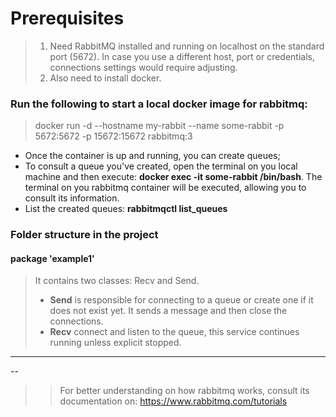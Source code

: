# Prerequisites
> 1. Need RabbitMQ installed and running on localhost on the standard port (5672). In case you use a different host, port or credentials, connections settings would require adjusting.   
> 2. Also need to install docker.

### Run the following to start a local docker image for rabbitmq:
> docker run -d --hostname my-rabbit --name some-rabbit -p 5672:5672 -p 15672:15672 rabbitmq:3

* Once the container is up and running, you can create queues;
* To consult a queue you've created, open the terminal on you local machine and then execute: <strong>docker exec -it some-rabbit /bin/bash</strong>. The terminal on you rabbitmq container will be executed, allowing you to consult its information.
* List the created queues: <strong>rabbitmqctl list_queues</strong>

### Folder structure in the project
#### package 'example1'
> It contains two classes: Recv and Send.  
> - **Send** is responsible for connecting to a queue or create one if it does not exist yet. It sends a message and then close the connections.   
> - **Recv** connect and listen to the queue, this service continues running unless explicit stopped.


---
--
>> For better understanding on how rabbitmq works, consult its documentation on:
> https://www.rabbitmq.com/tutorials